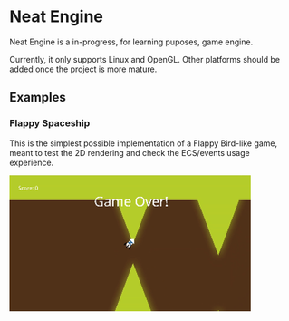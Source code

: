 # Neat Engine

Neat Engine is a in-progress, for learning puposes, game engine.

Currently, it only supports Linux and OpenGL. Other platforms should be added once the project is more mature.

## Examples
### Flappy Spaceship
This is the simplest possible implementation of a Flappy Bird-like game, meant to test the 2D rendering and check the ECS/events usage experience.

![Flappy Spaceship](Resources/Images/FlappySpaceship.gif)
